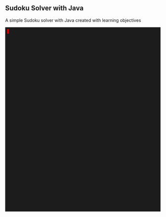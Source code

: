 ## Sudoku Solver with Java 

A simple Sudoku solver with Java created with learning objectives

<p><img src="https://github.com/seyitalitek/SudokuSolverwithJava/blob/master/solution.gif" alt="An example of solution gif" width="500vw"/></p>

